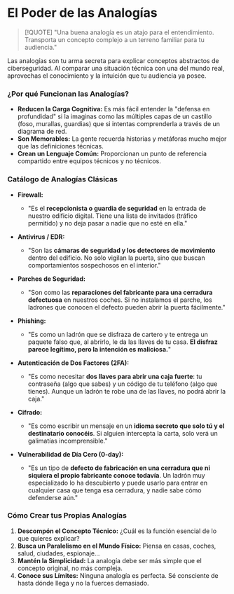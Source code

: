 # El Poder de las Analogías

> [!QUOTE] "Una buena analogía es un atajo para el entendimiento. Transporta un concepto complejo a un terreno familiar para tu audiencia."

Las analogías son tu arma secreta para explicar conceptos abstractos de ciberseguridad. Al comparar una situación técnica con una del mundo real, aprovechas el conocimiento y la intuición que tu audiencia ya posee.

### ¿Por qué Funcionan las Analogías?

-   **Reducen la Carga Cognitiva:** Es más fácil entender la "defensa en profundidad" si la imaginas como las múltiples capas de un castillo (foso, murallas, guardias) que si intentas comprenderla a través de un diagrama de red.
-   **Son Memorables:** La gente recuerda historias y metáforas mucho mejor que las definiciones técnicas.
-   **Crean un Lenguaje Común:** Proporcionan un punto de referencia compartido entre equipos técnicos y no técnicos.

### Catálogo de Analogías Clásicas

-   **Firewall:**
    -   "Es el **recepcionista o guardia de seguridad** en la entrada de nuestro edificio digital. Tiene una lista de invitados (tráfico permitido) y no deja pasar a nadie que no esté en ella."

-   **Antivirus / EDR:**
    -   "Son las **cámaras de seguridad y los detectores de movimiento** dentro del edificio. No solo vigilan la puerta, sino que buscan comportamientos sospechosos en el interior."

-   **Parches de Seguridad:**
    -   "Son como las **reparaciones del fabricante para una cerradura defectuosa** en nuestros coches. Si no instalamos el parche, los ladrones que conocen el defecto pueden abrir la puerta fácilmente."

-   **Phishing:**
    -   "Es como un ladrón que se disfraza de cartero y te entrega un paquete falso que, al abrirlo, le da las llaves de tu casa. **El disfraz parece legítimo, pero la intención es maliciosa.**"

-   **Autenticación de Dos Factores (2FA):**
    -   "Es como necesitar **dos llaves para abrir una caja fuerte**: tu contraseña (algo que sabes) y un código de tu teléfono (algo que tienes). Aunque un ladrón te robe una de las llaves, no podrá abrir la caja."

-   **Cifrado:**
    -   "Es como escribir un mensaje en un **idioma secreto que solo tú y el destinatario conocéis**. Si alguien intercepta la carta, solo verá un galimatías incomprensible."

-   **Vulnerabilidad de Día Cero (0-day):**
    -   "Es un tipo de **defecto de fabricación en una cerradura que ni siquiera el propio fabricante conoce todavía**. Un ladrón muy especializado lo ha descubierto y puede usarlo para entrar en cualquier casa que tenga esa cerradura, y nadie sabe cómo defenderse aún."

### Cómo Crear tus Propias Analogías

1.  **Descompón el Concepto Técnico:** ¿Cuál es la función esencial de lo que quieres explicar?
2.  **Busca un Paralelismo en el Mundo Físico:** Piensa en casas, coches, salud, ciudades, espionaje...
3.  **Mantén la Simplicidad:** La analogía debe ser más simple que el concepto original, no más compleja.
4.  **Conoce sus Límites:** Ninguna analogía es perfecta. Sé consciente de hasta dónde llega y no la fuerces demasiado.
